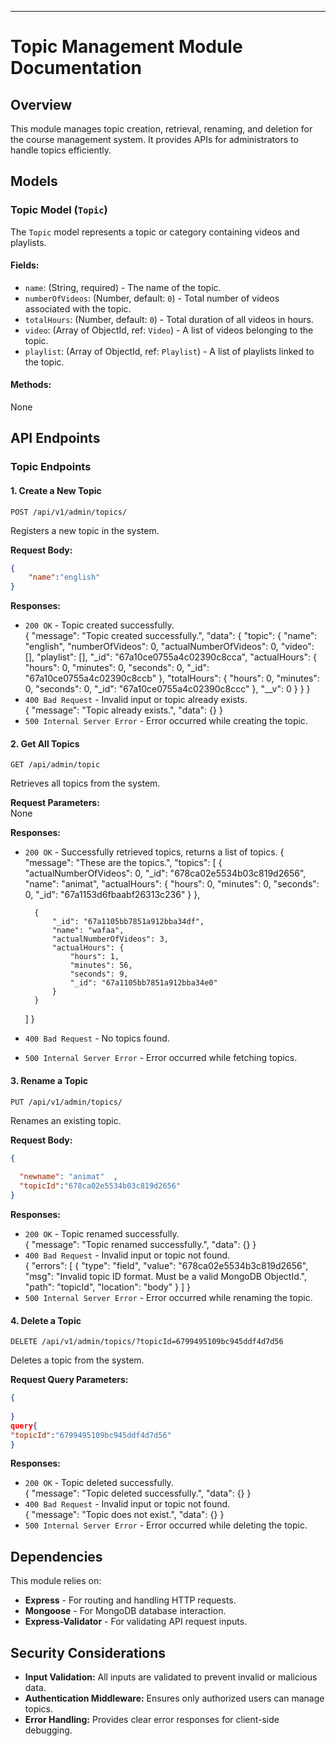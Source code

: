 

---

# Topic Management Module Documentation  

## Overview  
This module manages topic creation, retrieval, renaming, and deletion for the course management system. It provides APIs for administrators to handle topics efficiently.  

## Models  

### Topic Model (`Topic`)  
The `Topic` model represents a topic or category containing videos and playlists.  

#### Fields:  
- `name`: (String, required) - The name of the topic.  
- `numberOfVideos`: (Number, default: `0`) - Total number of videos associated with the topic.  
- `totalHours`: (Number, default: `0`) - Total duration of all videos in hours.  
- `video`: (Array of ObjectId, ref: `Video`) - A list of videos belonging to the topic.  
- `playlist`: (Array of ObjectId, ref: `Playlist`) - A list of playlists linked to the topic.  

#### Methods:  
None  

## API Endpoints  

### Topic Endpoints  

#### **1. Create a New Topic**  
`POST /api/v1/admin/topics/`  

Registers a new topic in the system.  

**Request Body:**  
```json  
{
    "name":"english"
}
```  

**Responses:**  
- `200 OK` - Topic created successfully.  
{
    "message": "Topic created successfully.",
    "data": {
        "topic": {
            "name": "english",
            "numberOfVideos": 0,
            "actualNumberOfVideos": 0,
            "video": [],
            "playlist": [],
            "_id": "67a10ce0755a4c02390c8cca",
            "actualHours": {
                "hours": 0,
                "minutes": 0,
                "seconds": 0,
                "_id": "67a10ce0755a4c02390c8ccb"
            },
            "totalHours": {
                "hours": 0,
                "minutes": 0,
                "seconds": 0,
                "_id": "67a10ce0755a4c02390c8ccc"
            },
            "__v": 0
        }
    }
}
- `400 Bad Request` - Invalid input or topic already exists.  
{
    "message": "Topic already exists.",
    "data": {}
}
- `500 Internal Server Error` - Error occurred while creating the topic.  

#### **2. Get All Topics**  
`GET /api/admin/topic`  

Retrieves all topics from the system.  

**Request Parameters:**  
None  

**Responses:**  
- `200 OK` - Successfully retrieved topics, returns a list of topics. 
{
    "message": "These are the topics.",
    "topics": [
        {
            "actualNumberOfVideos": 0,
            "_id": "678ca02e5534b03c819d2656",
            "name": "animat",
            "actualHours": {
                "hours": 0,
                "minutes": 0,
                "seconds": 0,
                "_id": "67a1153d6fbaabf26313c236"
            }
        },
     
        {
            "_id": "67a1105bb7851a912bba34df",
            "name": "wafaa",
            "actualNumberOfVideos": 3,
            "actualHours": {
                "hours": 1,
                "minutes": 56,
                "seconds": 9,
                "_id": "67a1105bb7851a912bba34e0"
            }
        }
    ]
}
- `400 Bad Request` - No topics found.  
- `500 Internal Server Error` - Error occurred while fetching topics.  

#### **3. Rename a Topic**  
`PUT /api/v1/admin/topics/`  

Renames an existing topic.  

**Request Body:**  
```json  
{  
   
  "newname": "animat"  ,
  "topicId":"678ca02e5534b03c819d2656"
}  
```  

**Responses:**  
- `200 OK` - Topic renamed successfully.  
{
    "message": "Topic renamed successfully.",
    "data": {}
}
- `400 Bad Request` - Invalid input or topic not found.  
{
    "errors": [
        {
            "type": "field",
            "value": "678ca02e5534b3c819d2656",
            "msg": "Invalid topic ID format. Must be a valid MongoDB ObjectId.",
            "path": "topicId",
            "location": "body"
        }
    ]
}
- `500 Internal Server Error` - Error occurred while renaming the topic.  

#### **4. Delete a Topic**  
`DELETE /api/v1/admin/topics/?topicId=6799495109bc945ddf4d7d56`  

Deletes a topic from the system.  

**Request Query Parameters:**  
```json  
{  
  
}  
query{
"topicId":"6799495109bc945ddf4d7d56" 
}
```  

**Responses:**  
- `200 OK` - Topic deleted successfully.  
{
    "message": "Topic deleted successfully.",
    "data": {}
}
- `400 Bad Request` - Invalid input or topic not found.  
{
    "message": "Topic does not exist.",
    "data": {}
}
- `500 Internal Server Error` - Error occurred while deleting the topic.  

## Dependencies  
This module relies on:  
- **Express** - For routing and handling HTTP requests.  
- **Mongoose** - For MongoDB database interaction.  
- **Express-Validator** - For validating API request inputs.  

## Security Considerations  
- **Input Validation:** All inputs are validated to prevent invalid or malicious data.  
- **Authentication Middleware:** Ensures only authorized users can manage topics.  
- **Error Handling:** Provides clear error responses for client-side debugging.  



